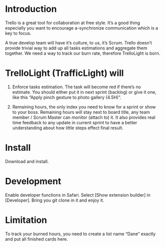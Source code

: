 Introduction
============

Trello is a great tool for collaboration at free style. It’s a good thing especially you want to encourage a-synchronize communication which is a key to focus.

A true develop team will have it’s culture, to us, it’s Scrum. Trello doesn’t provide trivial way to add up all tasks estimations and aggregate them together. We need a way to track our burn rate, therefore TrelloLight is born.

TrelloLight (TrafficLight) will
===========

1. Enforce tasks estimation. The task will become red if there’s no estimate. You should either put it in next sprint (backlog) or give it one, like this “Apply pinch gesture to photo gallery (4.5H)”.

2. Remaining hours, the only index you need to know for a sprint or show to your boss. Remaining hours will stay next to board title, any team member / Scrum Master can monitor (attach to) it. It also provides real time feedback to any update in current sprint to have a better understanding about how little steps effect final result.

Install
=======

Download and install.

Development
===========

Enable developer functions in Safari. Select [Show extension builder] in [Developer]. Bring you git clone in it and enjoy it.

Limitation
==========

To track your burned hours, you need to create a list name “Dane” exactly and put all finished cards here.